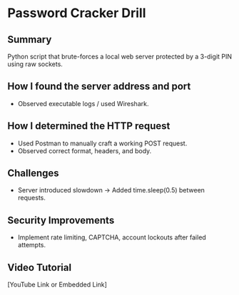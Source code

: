 # Password Cracker Drill

## Summary
Python script that brute-forces a local web server protected by a 3-digit PIN using raw sockets.

## How I found the server address and port
- Observed executable logs / used Wireshark.

## How I determined the HTTP request
- Used Postman to manually craft a working POST request.
- Observed correct format, headers, and body.

## Challenges
- Server introduced slowdown → Added time.sleep(0.5) between requests.

## Security Improvements
- Implement rate limiting, CAPTCHA, account lockouts after failed attempts.

## Video Tutorial
[YouTube Link or Embedded Link]
